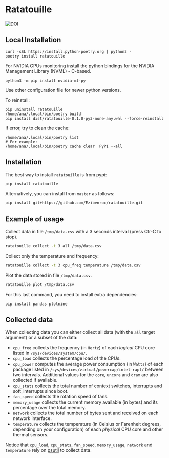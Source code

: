 # Ratatouille

[![DOI](https://zenodo.org/badge/173307160.svg)](https://zenodo.org/badge/latestdoi/173307160)

## Local Installation

```
curl -sSL https://install.python-poetry.org | python3 -
poetry install ratatouille
```

For NVIDIA GPUs monitoring install the python bindings for the NVIDIA Management Library (NVML) - C-based.

```
python3 -m pip install nvidia-ml-py
```

Use other configuration file for newer python versions.

To reinstall:

```
pip uninstall ratatouille
/home/ana/.local/bin/poetry build
pip install dist/ratatouille-0.1.0-py3-none-any.whl --force-reinstall
```

If error, try to clean the cache:

```
/home/ana/.local/bin/poetry list
# For example:
/home/ana/.local/bin/poetry cache clear  PyPI --all
```

## Installation

The best way to install `ratatouille` is from pypi:
```sh
pip install ratatouille
```

Alternatively, you can install from `master` as follows:
```sh
pip install git+https://github.com/Ezibenroc/ratatouille.git
```

## Example of usage

Collect data in file `/tmp/data.csv` with a 3 seconds interval (press Ctr-C to stop).
```sh
ratatouille collect -t 3 all /tmp/data.csv
```

Collect only the temperature and frequency:
```sh
ratatouille collect -t 3 cpu_freq temperature /tmp/data.csv
```

Plot the data stored in file `/tmp/data.csv`.
```sh
ratatouille plot /tmp/data.csv
```

For this last command, you need to install extra dependencies:
```sh
pip install pandas plotnine
```

## Collected data

When collecting data you can either collect all data (with the `all` target argument) or a subset of the data:

- `cpu_freq` collects the frequency (in `Hertz`) of each *logical* CPU core listed in `/sys/devices/system/cpu/`.
- `cpu_load` collects the percentage load of the CPUs.
- `cpu_power` computes the average power consumption (in `Watts`) of each package listed in `/sys/devices/virtual/powercap/intel-rapl/` between two intervals. Additional values for the `core`, `uncore` and `dram` are also collected if available.
- `cpu_stats` collects the total number of context switches, interrupts and soft_interrupts since boot.
- `fan_speed` collects the rotation speed of fans.
- `memory_usage` collects the current memory available (in bytes) and its percentage over the total memory.
- `network` collects the total number of bytes sent and received on each network interface.
- `temperature` collects the temperature (in Celsius or Farenheit degrees, depending on your configuration) of each *physical* CPU core and other thermal sensors.

Notice that `cpu_load`, `cpu_stats`, `fan_speed`, `memory_usage`, `network` and `temperature` rely on [psutil](https://github.com/giampaolo/psutil) to collect data.
